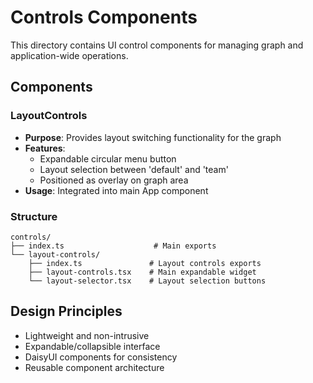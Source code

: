 # Controls Components

This directory contains UI control components for managing graph and application-wide operations.

## Components

### LayoutControls
- **Purpose**: Provides layout switching functionality for the graph
- **Features**: 
  - Expandable circular menu button
  - Layout selection between 'default' and 'team'
  - Positioned as overlay on graph area
- **Usage**: Integrated into main App component

### Structure
```
controls/
├── index.ts                    # Main exports
└── layout-controls/
    ├── index.ts               # Layout controls exports  
    ├── layout-controls.tsx    # Main expandable widget
    └── layout-selector.tsx    # Layout selection buttons
```

## Design Principles
- Lightweight and non-intrusive
- Expandable/collapsible interface
- DaisyUI components for consistency
- Reusable component architecture
